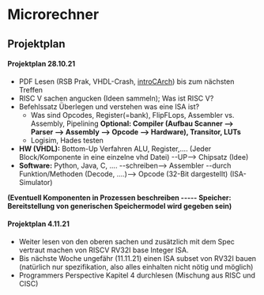 # Microrechner

## Projektplan

#### Projektplan 28.10.21
- PDF Lesen (RSB Prak, VHDL-Crash, [introCArch](https://tams.informatik.uni-hamburg.de/research/vlsi/vhdl/doc/ajmMaterial/introCArch.pdf)) bis zum nächsten Treffen
- RISC V sachen angucken (Ideen sammeln); Was ist RISC V?
- Befehlssatz Überlegen und verstehen was eine ISA ist?
  - Was sind Opcodes, Register(=bank), FlipFLops, Assembler vs. Assembly, Pipelining **Optional: Compiler (Aufbau Scanner --> Parser --> Assembly --> Opcode --> Hardware), Transitor, LUTs**
  - Logisim, Hades testen
- **HW (VHDL):** Bottom-Up Verfahren ALU, Register,.... (Jeder Block/Komponente in eine einzelne vhd Datei) --UP--> Chipsatz (Idee)
- **Software:** Python, Java, C, .... --schreiben--> Assembler --durch Funktion/Methoden (Decode, ....)--> Opcode (32-Bit dargestellt) (ISA-Simulator)

**(Eventuell Komponenten in Prozessen beschreiben ----- Speicher: Bereitstellung von generischen Speichermodel wird gegeben sein)**

#### Projektplan 4.11.21
  - Weiter lesen von den oberen sachen und zusätzlich mit dem Spec vertraut machen von RISCV RV32I base Integer ISA.
  - Bis nächste Woche ungefähr (11.11.21) einen ISA subset von RV32I bauen (natürlich nur spezifikation, also alles einhalten nicht nötig und möglich)
  - Programmers Perspective Kapitel 4 durchlesen (Mischung aus RISC und CISC)
